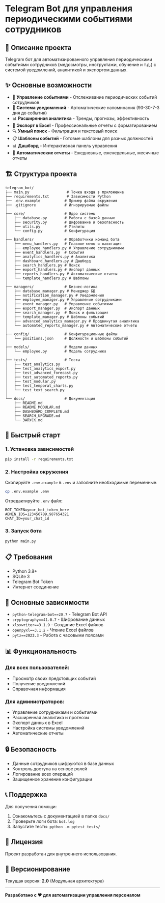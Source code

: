 # Telegram Bot для управления периодическими событиями сотрудников

## 🎯 Описание проекта

Telegram бот для автоматизированного управления периодическими событиями сотрудников (медосмотры, инструктажи, обучение и т.д.) с системой уведомлений, аналитикой и экспортом данных.

## ✨ Основные возможности

- 📅 **Управление событиями** - Отслеживание периодических событий сотрудников
- 🔔 **Система уведомлений** - Автоматические напоминания (90-30-7-3 дня до события)
- 📊 **Расширенная аналитика** - Тренды, прогнозы, эффективность
- 📄 **Экспорт в Excel** - Профессиональные отчеты с форматированием
- 🔍 **Умный поиск** - Фильтрация и текстовый поиск
- 📋 **Шаблоны событий** - Готовые шаблоны для разных должностей
- 📊 **Дашборд** - Интерактивная панель управления
- 🤖 **Автоматические отчеты** - Ежедневные, еженедельные, месячные отчеты

## 🏗️ Структура проекта

```
telegram_bot/
├── main.py                 # Точка входа в приложение
├── requirements.txt        # Зависимости Python
├── .env.example           # Пример файла окружения
├── .gitignore             # Игнорируемые файлы
│
├── core/                  # Ядро системы
│   ├── database.py        # Работа с базой данных
│   ├── security.py        # Шифрование и безопасность
│   ├── utils.py           # Утилиты
│   └── config.py          # Конфигурация
│
├── handlers/              # Обработчики команд бота
│   ├── menu_handlers.py   # Главное меню и навигация
│   ├── employee_handlers.py # Управление сотрудниками
│   ├── event_handlers.py  # События
│   ├── analytics_handlers.py # Аналитика
│   ├── dashboard_handlers.py # Дашборд
│   ├── search_handlers.py # Поиск
│   ├── export_handlers.py # Экспорт данных
│   ├── reports_handlers.py # Автоматические отчеты
│   └── template_handlers.py # Шаблоны
│
├── managers/              # Бизнес-логика
│   ├── database_manager.py # Менеджер БД
│   ├── notification_manager.py # Уведомления
│   ├── employee_manager.py # Управление сотрудниками
│   ├── event_manager.py   # Управление событиями
│   ├── export_manager.py  # Экспорт данных
│   ├── search_manager.py  # Поиск и фильтрация
│   ├── template_manager.py # Шаблоны событий
│   ├── advanced_analytics_manager.py # Продвинутая аналитика
│   └── automated_reports_manager.py # Автоматические отчеты
│
├── config/                # Конфигурационные файлы
│   └── positions.json     # Должности и шаблоны событий
│
├── models/                # Модели данных
│   └── employee.py        # Модель сотрудника
│
├── tests/                 # Тесты
│   ├── test_analytics.py
│   ├── test_analytics_export.py
│   ├── test_advanced_forecast.py
│   ├── test_automated_reports.py
│   ├── test_modular.py
│   ├── test_temporal_charts.py
│   └── test_text_search.py
│
└── docs/                  # Документация
    ├── README.md
    ├── README_MODULAR.md
    ├── DASHBOARD_COMPLETE.md
    ├── SEARCH_UPGRADE.md
    └── ЗАПУСК.md
```

## 🚀 Быстрый старт

### 1. Установка зависимостей

```bash
pip install -r requirements.txt
```

### 2. Настройка окружения

Скопируйте `.env.example` в `.env` и заполните необходимые переменные:

```bash
cp .env.example .env
```

Отредактируйте `.env` файл:
```env
BOT_TOKEN=your_bot_token_here
ADMIN_IDS=123456789,987654321
CHAT_ID=your_chat_id
```

### 3. Запуск бота

```bash
python main.py
```

## 📋 Требования

- Python 3.8+
- SQLite 3
- Telegram Bot Token
- Интернет соединение

## 🔧 Основные зависимости

- `python-telegram-bot==20.7` - Telegram Bot API
- `cryptography==41.0.7` - Шифрование данных
- `xlsxwriter==3.1.9` - Создание Excel файлов
- `openpyxl==3.1.2` - Чтение Excel файлов
- `pytz==2023.3` - Работа с часовыми поясами

## 📊 Функциональность

### Для всех пользователей:
- Просмотр своих предстоящих событий
- Получение уведомлений
- Справочная информация

### Для администраторов:
- Управление сотрудниками и событиями
- Расширенная аналитика и прогнозы
- Экспорт данных в Excel
- Настройка системы уведомлений
- Автоматические отчеты

## 🔒 Безопасность

- Данные сотрудников шифруются в базе данных
- Контроль доступа на основе ролей
- Логирование всех операций
- Защищенное хранение конфигурации

## 📞 Поддержка

Для получения помощи:
1. Ознакомьтесь с документацией в папке `docs/`
2. Проверьте логи бота: `bot.log`
3. Запустите тесты: `python -m pytest tests/`

## 📝 Лицензия

Проект разработан для внутреннего использования.

## 🔄 Версионирование

Текущая версия: **2.0** (Модульная архитектура)

---

**Разработано с ❤️ для автоматизации управления персоналом**